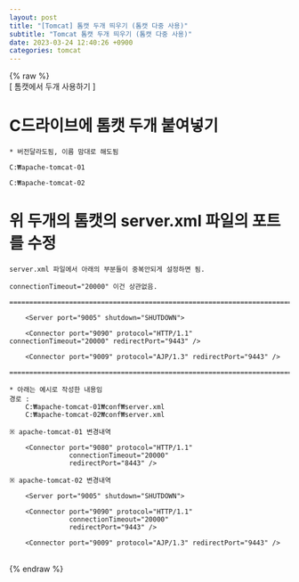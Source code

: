 ```yaml
---  
layout: post  
title: "[Tomcat] 톰캣 두개 띄우기 (톰캣 다중 사용)"  
subtitle: "Tomcat 톰캣 두개 띄우기 (톰캣 다중 사용)"  
date: 2023-03-24 12:40:26 +0900  
categories: tomcat  
---  
```

{% raw %}  
[ 톰캣에서 두개 사용하기 ]  
  
# C드라이브에 톰캣 두개 붙여넣기  
	* 버전달라도됨, 이름 맘대로 해도됨  
  
	C:₩apache-tomcat-01  
  
	C:₩apache-tomcat-02  
  
# 위 두개의 톰캣의 server.xml 파일의 포트를 수정  
  
	server.xml 파일에서 아래의 부분들이 중복안되게 설정하면 됨.  
  
	connectionTimeout="20000" 이건 상관없음.  
  
	=================================================================================================================  
  
		<Server port="9005" shutdown="SHUTDOWN">  
  
		<Connector port="9090" protocol="HTTP/1.1" connectionTimeout="20000" redirectPort="9443" />  
  
		<Connector port="9009" protocol="AJP/1.3" redirectPort="9443" />  
  
	=================================================================================================================  
  
	* 아래는 예시로 작성한 내용임  
	경로 :  
		C:₩apache-tomcat-01₩conf₩server.xml  
		C:₩apache-tomcat-02₩conf₩server.xml  
  
	※ apache-tomcat-01 변경내역  
  
		<Connector port="9080" protocol="HTTP/1.1"  
				   connectionTimeout="20000"  
				   redirectPort="8443" />  
  
	※ apache-tomcat-02 변경내역  
  
		<Server port="9005" shutdown="SHUTDOWN">  
  
		<Connector port="9090" protocol="HTTP/1.1"  
				   connectionTimeout="20000"  
				   redirectPort="9443" />  
  
		<Connector port="9009" protocol="AJP/1.3" redirectPort="9443" />  
  
                                                                                                                                                                                                                                                                                                                                                                                                                                                                                                                                                                                                                                                                                                                                                                                                                                                                                                                                                                                                                                                                                                                                                                                                                                                                                                   
{% endraw %}